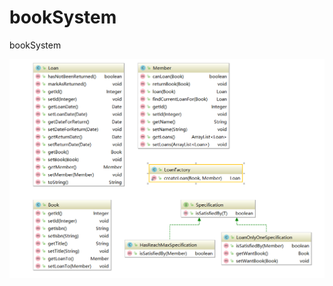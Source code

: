 # bookSystem
bookSystem

![Image text](https://github.com/cumt-wangdi/bookSystem/blob/master/book.png)
